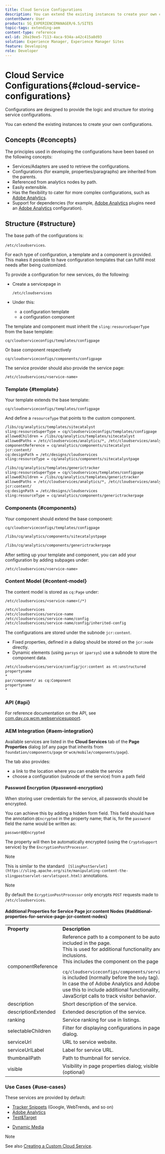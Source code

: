 ```yaml
---
title: Cloud Service Configurations
description: You can extend the existing instances to create your own configurations
contentOwner: User
products: SG_EXPERIENCEMANAGER/6.5/SITES
topic-tags: extending-aem
content-type: reference
exl-id: 20a19ee5-7113-4aca-934a-a42c415a8d93
solution: Experience Manager, Experience Manager Sites
feature: Developing
role: Developer
---
```

# Cloud Service Configurations{#cloud-service-configurations}

Configurations are designed to provide the logic and structure for storing service configurations.

You can extend the existing instances to create your own configurations.

## Concepts {#concepts}

The principles used in developing the configurations have been based on the following concepts:

* Services/Adapters are used to retrieve the configurations.
* Configurations (for example, properties/paragraphs) are inherited from the parents.
* Referenced from analytics nodes by path.
* Easily extensible.
* Has the flexibility to cater for more complex configurations, such as [Adobe Analytics](/help/sites-administering/marketing-cloud.md#integrating-with-adobe-analytics).
* Support for dependencies (for example, [Adobe Analytics](/help/sites-administering/marketing-cloud.md#integrating-with-adobe-analytics) plugins need an [Adobe Analytics](/help/sites-administering/marketing-cloud.md#integrating-with-adobe-analytics) configuration).

## Structure {#structure}

The base path of the configurations is:

`/etc/cloudservices`.

For each type of configuration, a template and a component is provided. This makes it possible to have configuration templates that can fulfill most needs after being customized.

To provide a configuration for new services, do the following:

* Create a servicepage in

  `/etc/cloudservices`

* Under this:

  * a configuration template
  * a configuration component

The template and component must inherit the `sling:resourceSuperType` from the base template:

`cq/cloudserviceconfigs/templates/configpage`

Or base component respectively

`cq/cloudserviceconfigs/components/configpage`

The service provider should also provide the service page:

`/etc/cloudservices/<service-name>`

### Template {#template}

Your template extends the base template:

`cq/cloudserviceconfigs/templates/configpage`

And define a `resourceType` that points to the custom component.

```xml
/libs/cq/analytics/templates/sitecatalyst
sling:resourceSuperType = cq/cloudserviceconfigs/templates/configpage
allowedChildren = /libs/cq/analytics/templates/sitecatalyst
allowedPaths = /etc/cloudservices/analytics/*, /etc/cloudservices/analytics/.*
componentReference = cq/analytics/components/sitecatalyst
jcr:content/
cq:designPath = /etc/designs/cloudservices
sling:resourceType = cq/analytics/components/sitecatalystpage

/libs/cq/analytics/templates/generictracker
sling:resourceSuperType = cq/cloudservices/templates/configpage
allowedChildren = /libs/cq/analytics/templates/generictracker
allowedPaths = /etc/cloudservices/analytics/*, /etc/cloudservices/analytics/.*
jcr:content/
cq:designPath = /etc/designs/cloudservices
sling:resourceType = cq/analytics/components/generictrackerpage

```

### Components {#components}

Your component should extend the base component:

`cq/cloudserviceconfigs/templates/configpage`

```xml
/libs/cq/analytics/components/sitecatalystpage

/libs/cq/analytics/components/generictrackerpage

```

After setting up your template and component, you can add your configuration by adding subpages under:

`/etc/cloudservices/<service-name>`

### Content Model {#content-model}

The content model is stored as `cq:Page` under:

`/etc/cloudservices/<service-name>(/*)`

```xml
/etc/cloudservices
/etc/cloudservices/service-name
/etc/cloudservices/service-name/config
/etc/cloudservices/service-name/config/inherited-config
```

The configurations are stored under the subnode `jcr:content`.

* Fixed properties, defined in a dialog should be stored on the `jcr:node` directly.
* Dynamic elements (using `parsys` or `iparsys`) use a subnode to store the component data.

```xml
/etc/cloudservices/service/config/jcr:content as nt:unstructured
propertyname
*
par/component/ as cq:Component
propertyname
*
```

### API {#api}

For reference documentation on the API, see [com.day.cq.wcm.webservicesupport](https://developer.adobe.com/experience-manager/reference-materials/6-5/javadoc/com/day/cq/wcm/webservicesupport/package-summary.html).

### AEM Integration {#aem-integration}

Available services are listed in the **Cloud Services** tab of the **Page Properties** dialog (of any page that inherits from `foundation/components/page` or `wcm/mobile/components/page`).

The tab also provides:

* a link to the location where you can enable the service
* choose a configuration (subnode of the service) from a path field

#### Password Encryption {#password-encryption}

When storing user credentials for the service, all passwords should be encrypted.

You can achieve this by adding a hidden form field. This field should have the annotation `@Encrypted` in the property name; that is, for the `password` field the name would be written as:

`password@Encrypted`

The property will then be automatically encrypted (using the `CryptoSupport` service) by the `EncryptionPostProcessor`.

>[!NOTE]
>
>This is similar to the standard ` [SlingPostServlet](https://sling.apache.org/site/manipulating-content-the-slingpostservlet-servletspost.html)` annotations.

>[!NOTE]
>
>By default the `EcryptionPostProcessor` only encrypts `POST` requests made to `/etc/cloudservices`.

#### Additional Properties for Service Page jcr:content Nodes {#additional-properties-for-service-page-jcr-content-nodes}

<table>
 <tbody>
  <tr>
   <td><strong>Property</strong></td>
   <td><strong>Description</strong></td>
  </tr>
  <tr>
   <td>componentReference</td>
   <td>Reference path to a component to be automatically included in the page.<br /> This is used for additional functionality and JS inclusions.<br /> This includes the component on the page where<br /> <code> cq/cloudserviceconfigs/components/servicecomponents</code><br /> is included (normally before the <code>body</code> tag).<br /> In case the of Adobe Analytics and Adobe Target, we use this to include additional functionality, such as JavaScript calls to track visitor behavior.</td>
  </tr>
  <tr>
   <td>description</td>
   <td>Short description of the service.<br /> </td>
  </tr>
  <tr>
   <td>descriptionExtended</td>
   <td>Extended description of the service.</td>
  </tr>
  <tr>
   <td>ranking</td>
   <td>Service ranking for use in listings.</td>
  </tr>
  <tr>
   <td>selectableChildren</td>
   <td>Filter for displaying configurations in page properties dialog.</td>
  </tr>
  <tr>
   <td>serviceUrl</td>
   <td>URL to service website.</td>
  </tr>
  <tr>
   <td>serviceUrlLabel</td>
   <td>Label for service URL.</td>
  </tr>
  <tr>
   <td>thumbnailPath</td>
   <td>Path to thumbnail for service.</td>
  </tr>
  <tr>
   <td>visible</td>
   <td>Visibility in page properties dialog; visible by default (optional)</td>
  </tr>
 </tbody>
</table>

### Use Cases {#use-cases}

These services are provided by default:

* [Tracker Snippets](/help/sites-administering/external-providers.md) (Google, WebTrends, and so on)
* [Adobe Analytics](/help/sites-administering/marketing-cloud.md#integrating-with-adobe-analytics)
* [Test&Target](/help/sites-administering/marketing-cloud.md#integrating-with-adobe-target)
<!-- Search&Promote is end of life as of September 1, 2022 * [Search&Promote](/help/sites-administering/marketing-cloud.md#integrating-with-search-promote) -->
* [Dynamic Media](/help/sites-administering/marketing-cloud.md#integrating-with-scene)

>[!NOTE]
>
>See also [Creating a Custom Cloud Service](/help/sites-developing/extending-cloud-config-custom-cloud.md).
